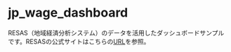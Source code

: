 # jp_wage_dashboard

RESAS（地域経済分析システム）のデータを活用したダッシュボードサンプルです。RESASの公式サイトはこちらの[URL](https://resas.go.jp/#/13/13101)を参照。
